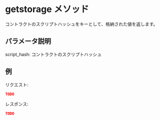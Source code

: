 # getstorage メソッド

コントラクトのスクリプトハッシュをキーとして、格納された値を返します。

## パラメータ説明

script_hash: コントラクトのスクリプトハッシュ

## 例

リクエスト:

```json
TODO
```

レスポンス:

```json
TODO
```

